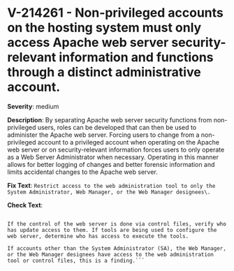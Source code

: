 # V-214261 - Non-privileged accounts on the hosting system must only access Apache web server security-relevant information and functions through a distinct administrative account.

**Severity**: medium

**Description**:
By separating Apache web server security functions from non-privileged users, roles can be developed that can then be used to administer the Apache web server. Forcing users to change from a non-privileged account to a privileged account when operating on the Apache web server or on security-relevant information forces users to only operate as a Web Server Administrator when necessary. Operating in this manner allows for better logging of changes and better forensic information and limits accidental changes to the Apache web server.

**Fix Text**:
```Restrict access to the web administration tool to only the System Administrator, Web Manager, or the Web Manager designees\.```

**Check Text**:
```Determine which tool or control file is used to control the configuration of the web server.

If the control of the web server is done via control files, verify who has update access to them. If tools are being used to configure the web server, determine who has access to execute the tools.

If accounts other than the System Administrator (SA), the Web Manager, or the Web Manager designees have access to the web administration tool or control files, this is a finding.```
